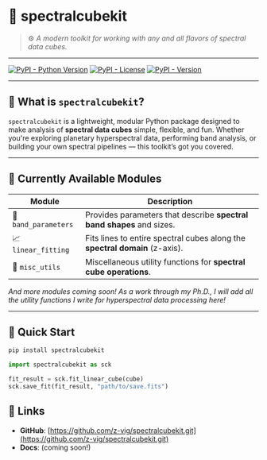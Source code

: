 # 🌈 **spectralcubekit**

> ⚙️ *A modern toolkit for working with any and all flavors of spectral data cubes.*

---

[![PyPI - Python Version](https://img.shields.io/pypi/pyversions/spectralcubekit)](https://pypi.org/project/spectralcubekit/)
[![PyPI - License](https://img.shields.io/pypi/l/spectralcubekit)](https://opensource.org/licenses/MIT)
[![PyPI - Version](https://img.shields.io/pypi/v/spectralcubekit)](https://pypi.org/project/spectralcubekit/)

---

## 🧠 What is `spectralcubekit`?

`spectralcubekit` is a lightweight, modular Python package designed to make analysis of **spectral data cubes** simple, flexible, and fun. Whether you're exploring planetary hyperspectral data, performing band analysis, or building your own spectral pipelines — this toolkit’s got you covered.

---

## 🧰 **Currently Available Modules**

| Module | Description |
|--------|--------------|
| 🧪 `band_parameters` | Provides parameters that describe **spectral band shapes** and sizes. |
| 📈 `linear_fitting`  | Fits lines to entire spectral cubes along the **spectral domain** (z-axis). |
| 🧩 `misc_utils`      | Miscellaneous utility functions for **spectral cube operations**. |

*And more modules coming soon! As a work through my Ph.D., I will add all the utility functions I write for hyperspectral data processing here!*

---

## 🚀 **Quick Start**

```bash
pip install spectralcubekit
```

```python
import spectralcubekit as sck

fit_result = sck.fit_linear_cube(cube)
sck.save_fit(fit_result, "path/to/save.fits")
```

## 🔗 Links

- **GitHub**: [https://github.com/z-vig/spectralcubekit.git](https://github.com/z-vig/spectralcubekit.git)
- **Docs**: (coming soon!)
